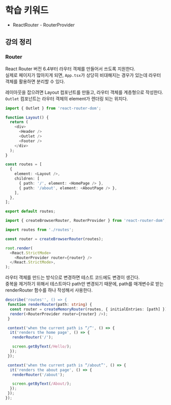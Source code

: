 # 학습 키워드

- ReactRouter - RouterProvider

## 강의 정리

### Router

React Router 버전 6.4부터 라우터 객체를 만들어서 쓰도록 지원한다.  
실제로 페이지가 많아지게 되면, `App.tsx`가 상당히 비대해지는 경우가 있는데 라우터 객체를 활용하면 분리할 수 있다.

레이아웃을 잡으려면 Layout 컴포넌트를 만들고, 라우터 객체를 계층형으로 작성한다.  
`Outlet` 컴포넌트는 라우터 객체의 element가 렌더링 되는 위치다.

```ts
import { Outlet } from 'react-router-dom';

function Layout() {
  return (
    <div>
      <Header />
      <Outlet />
      <Footer />
    </div>
  );
}

const routes = [
  {
    element: <Layout />,
    children: [
      { path: '/', element: <HomePage /> },
      { path: '/about', element: <AboutPage /> },
    ],
  },
];

export default routes;
```

```ts
import { createBrowserRouter, RouterProvider } from 'react-router-dom';

import routes from './routes';

const router = createBrowserRouter(routes);

root.render(
  <React.StrictMode>
    <RouterProvider router={router} />
  </React.StrictMode>,
);
```

라우터 객체를 만드는 방식으로 변경하면 테스트 코드에도 변경이 생긴다.  
중복을 제거하기 위해서 테스트마다 path만 변경되기 때문에, path를 매개변수로 받는 renderRouter 함수를 하나 작성해서 사용한다.

```ts
describe('routes'', () => {
 function renderRouter(path: string) {
  const router = createMemoryRouter(routes, { initialEntries: [path] });
  render(<RouterProvider router={router} />);
 }

 context('when the current path is “/”', () => {
  it('renders the home page', () => {
   renderRouter('/');

   screen.getByText(/Hello/);
  });
 });

 context('when the current path is “/about”', () => {
  it('renders the about page', () => {
   renderRouter('/about');

   screen.getByText(/About/);
  });
 });
});
```
